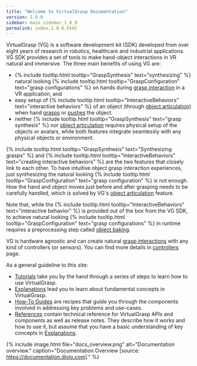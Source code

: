 ```yaml
---
title: "Welcome to VirtualGrasp Documentation"
version: 1.0.0
sidebar: main_sidebar_1_0_0
permalink: index.1.0.0.html
---
```


VirtualGrasp (VG) is a software development kit (SDK) developed from over eight years of research in robotics, healthcare and industrial applications.
VG SDK provides a set of tools to make hand-object interactions in VR natural and immersive. The three main benefits of using VG are:
* {% include tooltip.html tooltip="GraspSynthesis" text="synthesizing" %} natural looking {% include tooltip.html tooltip="GraspConfiguration" text="grasp configurations" %} on hands during [grasp interaction](grasp_interaction.1.0.0.html) in a VR application, and
* easy setup of {% include tooltip.html tooltip="InteractiveBehaviors" text="interactive behaviors" %} of an object (through [object articulation](object_articulation.1.0.0.html)) when hand [grasps](grasp_interaction.1.0.0.html) or [pushes](push_interaction.1.0.0.html) the object. 
* neither {% include tooltip.html tooltip="GraspSynthesis" text="grasp synthesis" %} nor [object articulation](object_articulation.1.0.0.html) requires physical setup of the objects or avatars, while both features integrate seamlessly with any physical objects or environment.

{% include tooltip.html tooltip="GraspSynthesis" text="Synthesizing grasps" %} and {% include tooltip.html tooltip="InteractiveBehaviors" text="creating interactive behaviors" %} are the two features that closely link to each other. 
To have intuitive object grasp interaction experiences, just synthesizing the natural looking 
{% include tooltip.html tooltip="GraspConfiguration" text="grasp configuration" %} is not enough. How the hand and object moves just before and after grasping needs to be carefully handled, which is solved by VG's [object articulation](object_articulation.1.0.0.html) feature.

Note that, while the {% include tooltip.html tooltip="InteractiveBehaviors" text="interactive behavior" %} is provided out of the box from the VG SDK, 
to achieve natural looking {% include tooltip.html tooltip="GraspConfiguration" text="grasp configurations" %} in runtime
requires a preprocessing step called [object baking](object_baking.1.0.0.html).

VG is hardware agnostic and can create natural [grasp interactions](grasp_interaction.1.0.0.html) with any kind of controllers (or sensors). 
You can find more details in [controllers](controllers.1.0.0.html) page.

As a general guideline to this site:

* [Tutorials](unity_get_started_installation.1.0.0.html) take you by the hand through a series of steps to learn how to use VirtualGrasp.
* [Explanations](controllers.1.0.0.html) lead you to learn about fundamental concepts in VirtualGrasp.
* [How-To Guides](unity_component_myvirtualgrasp.1.0.0.html) are recipes that guide you through the components involved in addressing key problems and use-cases.
* [References](virtualgrasp_unityapi.1.0.0.html) contain technical reference for VirtualGrasp APIs and components as well as release notes. They describe how it works and how to use it,
 but assume that you have a basic understanding of key concepts in [Explanations](controllers.1.0.0.html).

{% include image.html file="docs_overview.png" alt="Documentation overview." caption="Documentation Overview [source: https://documentation.divio.com]." %}